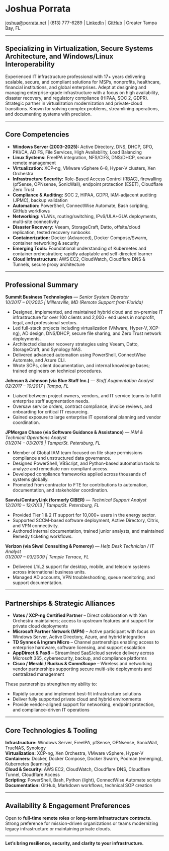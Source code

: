 # **Joshua Porrata**  

<joshua@porrata.net> | (813) 777-6289 | [LinkedIn](https://www.linkedin.com/in/joshua-p-8a2a3424/) | [GitHub](https://github.com/geekonamotorcycle/markdown-resumes) | Greater Tampa Bay, FL  

---

## **Specializing in Virtualization, Secure Systems Architecture, and Windows/Linux Interoperability**

Experienced IT infrastructure professional with 17+ years delivering scalable, secure, and compliant solutions for MSPs, nonprofits, healthcare, financial institutions, and global enterprises. Adept at designing and managing enterprise-grade infrastructure with a focus on high availability, disaster recovery, and regulatory compliance (HIPAA, SOC 2, GDPR). Strategic partner in virtualization modernization and private-cloud transitions. Known for solving complex problems, streamlining operations, and documenting systems with precision.

---

## Core Competencies

- **Windows Server (2003–2025):** Active Directory, DNS, DHCP, GPO, PKI/CA, AD FS, File Services, High Availability, Load Balancing
- **Linux Systems:** FreeIPA integration, NFS/CIFS, DNS/DHCP, secure remote management
- **Virtualization:** XCP-ng, VMware vSphere 6–8, Hyper-V clusters, Xen Orchestra
- **Infrastructure Security:** Role-Based Access Control (RBAC), firewalling (pfSense, OPNsense, SonicWall), endpoint protection (ESET), Cloudflare Zero Trust
- **Compliance & Auditing:** SOC 2, HIPAA, GDPR, IAM-adjacent auditing (JPMC), backup validation
- **Automation:** PowerShell, ConnectWise Automate, Bash scripting, GitHub workflows
- **Networking:** VLANs, routing/switching, IPv6/ULA+GUA deployments, multi-site connectivity
- **Disaster Recovery:** Veeam, StorageCraft, Datto, offsite/cloud replication, tested recovery runbooks
- **Containerization:** Docker (Advanced), Docker Compose/Swarm, container networking & security
- **Emerging Tools:** Foundational understanding of Kubernetes and container orchestration; rapidly adaptable and self-directed learner
- **Cloud Infrastructure:** AWS EC2, CloudWatch, Cloudflare DNS & Tunnels, secure proxy architecture

---

## Professional Summary

**Summit Business Technologies** — *Senior System Operator*  
*10/2017 – 01/2025 | Millersville, MD (Remote Support from Florida)*

- Designed, implemented, and maintained hybrid cloud and on-premise IT infrastructure for over 100 clients and 2,000+ end users in nonprofit, legal, and professional sectors.
- Led full-stack projects including virtualization (VMware, Hyper-V, XCP-ng), AD design, DNS/DHCP, secure file sharing, and Zero Trust network deployments.
- Architected disaster recovery strategies using Veeam, Datto, StorageCraft, and Synology NAS.
- Delivered advanced automation using PowerShell, ConnectWise Automate, and Azure CLI.
- Wrote SOPs, client documentation, and internal knowledge bases; trained engineers on technical procedures.

**Johnson & Johnson (via Blue Staff Inc.)** — *Staff Augmentation Analyst*  
*02/2017 – 10/2017 | Tampa, FL*

- Liaised between project owners, vendors, and IT service teams to fulfill enterprise staff augmentation needs.
- Oversaw service orders, contract compliance, invoice reviews, and onboarding for critical IT resourcing.
- Gained exposure to large enterprise IT operational planning and vendor coordination.

**JPMorgan Chase (via Software Guidance & Assistance)** — *IAM & Technical Operations Analyst*  
*01/2014 – 03/2016 | Tampa/St. Petersburg, FL*

- Member of Global IAM team focused on file share permissions compliance and unstructured data governance.
- Designed PowerShell, VBScript, and Python-based automation tools to analyze and remediate non-compliant access.
- Developed compliance frameworks applied across thousands of systems globally.
- Promoted from contractor to FTE for contributions to automation, documentation, and stakeholder coordination.

**Savvis/CenturyLink (formerly CIBER)** — *Technical Support Analyst*  
*12/2010 – 12/2013 | Tampa/St. Petersburg, FL*

- Provided Tier 1 & 2 IT support for 10,000+ users in the energy sector.
- Supported SCCM-based software deployment, Active Directory, Citrix, and VPN connectivity.
- Authored internal documentation, trained junior analysts, and maintained Remedy ticketing workflows.

**Verizon (via Siwel Consulting & Pomeroy)** — *Help Desk Technician / IT Analyst*  
*01/2007 – 03/2009 | Temple Terrace, FL*

- Delivered L1/L2 support for desktop, mobile, and telecom systems across international business units.
- Managed AD accounts, VPN troubleshooting, queue monitoring, and support documentation.

---

## Partnerships & Strategic Alliances

- **Vates / XCP-ng Certified Partner** – Direct collaboration with Xen Orchestra maintainers; access to upstream features and support for private cloud deployments  
- **Microsoft Partner Network (MPN)** – Active participant with focus on Windows Server, Active Directory, Azure, and hybrid integration  
- **TD Synnex & Ingram Micro** – Channel partnerships enabling access to enterprise hardware, software licensing, and support escalation  
- **AppDirect & Pax8** – Streamlined SaaS/cloud service delivery across Microsoft 365, cybersecurity, backup, and compliance platforms  
- **Cisco / Meraki / Ruckus & CommScope** – Wireless and networking vendor partnerships supporting secure multi-site deployments and centralized management  

These partnerships strengthen my ability to:

- Rapidly source and implement best-fit infrastructure solutions  
- Deliver fully supported private cloud and hybrid environments  
- Provide vendor-aligned support for networking, endpoint protection, and compliance-driven IT operations

---

## Core Technologies & Tooling

**Infrastructure:** Windows Server, FreeIPA, pfSense, OPNsense, SonicWall, TrueNAS, Synology  
**Virtualization:** XCP-ng, Xen Orchestra, VMware vSphere, Hyper-V  
**Containers:** Docker, Docker Compose, Docker Swarm, Podman (emerging), Kubernetes (learning)  
**Cloud & Security:** AWS EC2, CloudWatch, Cloudflare DNS, Cloudflare Tunnel, Cloudflare Access  
**Scripting:** PowerShell, Bash, Python (light), ConnectWise Automate scripts  
**Documentation:** GitHub, Markdown workflows, technical SOP creation

---

## Availability & Engagement Preferences

Open to **full-time remote roles** or **long-term infrastructure contracts**. Strong preference for mission-driven organizations or teams modernizing legacy infrastructure or maintaining private clouds.

---

**Let’s bring resilience, security, and clarity to your infrastructure.**
